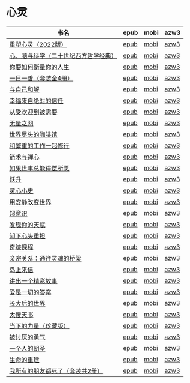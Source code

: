 # 心灵

| 书名 | epub | mobi | azw3 |
| --- | --- | --- | --- |
| [重塑心灵（2022版）](http://ct.dalanmei.com/f/31084289-771240511-5f2e32) | [epub](http://ct.dalanmei.com/f/31084289-771240511-5f2e32) | [mobi](http://ct.dalanmei.com/f/31084289-771228652-15445d) | [azw3](http://ct.dalanmei.com/f/31084289-771232512-dea235) |
| [心、脑与科学（二十世纪西方哲学经典）](http://ct.dalanmei.com/f/31084289-572115092-dc4950) | [epub](http://ct.dalanmei.com/f/31084289-572115092-dc4950) | [mobi](http://ct.dalanmei.com/f/31084289-571709618-f7c306) | [azw3](http://ct.dalanmei.com/f/31084289-572136208-d8df16) |
| [你要如何衡量你的人生](http://ct.dalanmei.com/f/31084289-572121104-a6db6e) | [epub](http://ct.dalanmei.com/f/31084289-572121104-a6db6e) | [mobi](http://ct.dalanmei.com/f/31084289-571638365-10d2be) | [azw3](http://ct.dalanmei.com/f/31084289-572182597-7d8a41) |
| [一日一善（套装全4册）](http://ct.dalanmei.com/f/31084289-571813112-d6326d) | [epub](http://ct.dalanmei.com/f/31084289-571813112-d6326d) | [mobi](http://ct.dalanmei.com/f/31084289-571543116-142d6c) | [azw3](http://ct.dalanmei.com/f/31084289-572196501-f1864c) |
| [与自己和解](http://ct.dalanmei.com/f/31084289-571816096-af1c56) | [epub](http://ct.dalanmei.com/f/31084289-571816096-af1c56) | [mobi](http://ct.dalanmei.com/f/31084289-571547152-bcb66f) | [azw3](http://ct.dalanmei.com/f/31084289-572198043-97b72e) |
| [幸福来自绝对的信任](http://ct.dalanmei.com/f/31084289-571910077-260863) | [epub](http://ct.dalanmei.com/f/31084289-571910077-260863) | [mobi](http://ct.dalanmei.com/f/31084289-571555823-c51f26) | [azw3](http://ct.dalanmei.com/f/31084289-572203219-da675d) |
| [从受欢迎到被需要](http://ct.dalanmei.com/f/31084289-572014954-8ad994) | [epub](http://ct.dalanmei.com/f/31084289-572014954-8ad994) | [mobi](http://ct.dalanmei.com/f/31084289-571563245-4f640d) | [azw3](http://ct.dalanmei.com/f/31084289-571911246-30ac44) |
| [无量之网](http://ct.dalanmei.com/f/31084289-571735490-fb0f1f) | [epub](http://ct.dalanmei.com/f/31084289-571735490-fb0f1f) | [mobi](http://ct.dalanmei.com/f/31084289-571610672-d1e9ca) | [azw3](http://ct.dalanmei.com/f/31084289-571913807-0e9c77) |
| [世界尽头的咖啡馆](http://ct.dalanmei.com/f/31084289-571736253-4ba679) | [epub](http://ct.dalanmei.com/f/31084289-571736253-4ba679) | [mobi](http://ct.dalanmei.com/f/31084289-571607282-84d438) | [azw3](http://ct.dalanmei.com/f/31084289-571914353-c16ebb) |
| [和繁重的工作一起修行](http://ct.dalanmei.com/f/31084289-572123595-a2d5ef) | [epub](http://ct.dalanmei.com/f/31084289-572123595-a2d5ef) | [mobi](http://ct.dalanmei.com/f/31084289-571594698-97c199) | [azw3](http://ct.dalanmei.com/f/31084289-571982262-0f9b40) |
| [箭术与禅心](http://ct.dalanmei.com/f/31084289-572128506-c6d7a1) | [epub](http://ct.dalanmei.com/f/31084289-572128506-c6d7a1) | [mobi](http://ct.dalanmei.com/f/31084289-571593989-38e266) | [azw3](http://ct.dalanmei.com/f/31084289-571985754-643694) |
| [如果世事总能得偿所愿](http://ct.dalanmei.com/f/31084289-571797702-feb853) | [epub](http://ct.dalanmei.com/f/31084289-571797702-feb853) | [mobi](http://ct.dalanmei.com/f/31084289-571531456-7bc92d) | [azw3](http://ct.dalanmei.com/f/31084289-571988379-4d3437) |
| [跃升](http://ct.dalanmei.com/f/31084289-571798324-0125d1) | [epub](http://ct.dalanmei.com/f/31084289-571798324-0125d1) | [mobi](http://ct.dalanmei.com/f/31084289-571531621-d92608) | [azw3](http://ct.dalanmei.com/f/31084289-571988604-4bd615) |
| [灵心小史](http://ct.dalanmei.com/f/31084289-571807470-41798d) | [epub](http://ct.dalanmei.com/f/31084289-571807470-41798d) | [mobi](http://ct.dalanmei.com/f/31084289-571539725-f4bd97) | [azw3](http://ct.dalanmei.com/f/31084289-571992413-a40514) |
| [用安静改变世界](http://ct.dalanmei.com/f/31084289-571820245-c73049) | [epub](http://ct.dalanmei.com/f/31084289-571820245-c73049) | [mobi](http://ct.dalanmei.com/f/31084289-571548719-30b5e4) | [azw3](http://ct.dalanmei.com/f/31084289-572058871-8709f9) |
| [超意识](http://ct.dalanmei.com/f/31084289-571827829-5e6234) | [epub](http://ct.dalanmei.com/f/31084289-571827829-5e6234) | [mobi](http://ct.dalanmei.com/f/31084289-571549296-d71d81) | [azw3](http://ct.dalanmei.com/f/31084289-572064964-79d793) |
| [发现你的天赋](http://ct.dalanmei.com/f/31084289-571917588-f34e11) | [epub](http://ct.dalanmei.com/f/31084289-571917588-f34e11) | [mobi](http://ct.dalanmei.com/f/31084289-571558359-b7d640) | [azw3](http://ct.dalanmei.com/f/31084289-572075233-c73ccd) |
| [卸下心头重担](http://ct.dalanmei.com/f/31084289-571919826-c63306) | [epub](http://ct.dalanmei.com/f/31084289-571919826-c63306) | [mobi](http://ct.dalanmei.com/f/31084289-571559094-316dc2) | [azw3](http://ct.dalanmei.com/f/31084289-572076472-5302d7) |
| [奇迹课程](http://ct.dalanmei.com/f/31084289-571732772-55b87c) | [epub](http://ct.dalanmei.com/f/31084289-571732772-55b87c) | [mobi](http://ct.dalanmei.com/f/31084289-571586241-531f16) | [azw3](http://ct.dalanmei.com/f/31084289-571848040-343b70) |
| [亲密关系：通往灵魂的桥梁](http://ct.dalanmei.com/f/31084289-571737108-af840a) | [epub](http://ct.dalanmei.com/f/31084289-571737108-af840a) | [mobi](http://ct.dalanmei.com/f/31084289-571581377-04ffdf) | [azw3](http://ct.dalanmei.com/f/31084289-571862361-cf78f1) |
| [岛上来信](http://ct.dalanmei.com/f/31084289-571737934-c49b86) | [epub](http://ct.dalanmei.com/f/31084289-571737934-c49b86) | [mobi](http://ct.dalanmei.com/f/31084289-571588571-4e681f) | [azw3](http://ct.dalanmei.com/f/31084289-571868081-680b7a) |
| [讲出一个精彩故事](None) | [epub](None) | [mobi](None) | [azw3](None) |
| [爱是一切的答案](http://ct.dalanmei.com/f/31084289-571778349-66478d) | [epub](http://ct.dalanmei.com/f/31084289-571778349-66478d) | [mobi](http://ct.dalanmei.com/f/31084289-571517693-9fde2e) | [azw3](http://ct.dalanmei.com/f/31084289-571877275-835b71) |
| [长大后的世界](None) | [epub](None) | [mobi](None) | [azw3](None) |
| [太傻天书](None) | [epub](None) | [mobi](None) | [azw3](None) |
| [当下的力量（珍藏版）](http://ct.dalanmei.com/f/31084289-571782305-452092) | [epub](http://ct.dalanmei.com/f/31084289-571782305-452092) | [mobi](http://ct.dalanmei.com/f/31084289-571423614-332f11) | [azw3](http://ct.dalanmei.com/f/31084289-571883450-853587) |
| [被讨厌的勇气](http://ct.dalanmei.com/f/31084289-571782620-522b5c) | [epub](http://ct.dalanmei.com/f/31084289-571782620-522b5c) | [mobi](http://ct.dalanmei.com/f/31084289-571423971-816c4d) | [azw3](http://ct.dalanmei.com/f/31084289-571883714-07bec1) |
| [一个人的朝圣](None) | [epub](None) | [mobi](None) | [azw3](None) |
| [生命的重建](http://ct.dalanmei.com/f/31084289-571787602-b2a23e) | [epub](http://ct.dalanmei.com/f/31084289-571787602-b2a23e) | [mobi](http://ct.dalanmei.com/f/31084289-571454302-4b0a11) | [azw3](http://ct.dalanmei.com/f/31084289-571887867-1cc48d) |
| [我所有的朋友都死了（套装共2册）](http://ct.dalanmei.com/f/31084289-571788953-093a4a) | [epub](http://ct.dalanmei.com/f/31084289-571788953-093a4a) | [mobi](http://ct.dalanmei.com/f/31084289-571456574-47ef33) | [azw3](http://ct.dalanmei.com/f/31084289-571893580-d47766) |

